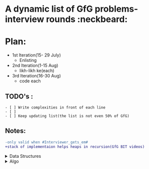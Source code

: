 # A dynamic list of GfG problems-interview rounds :neckbeard:

# Plan: #
* 1st Iteration(15- 29 July)
    - Enlisting
* 2nd Iteration(1-15 Aug)
    - likh-likh ke(each)
* 3rd Iteration(16-30 Aug)
    - code each

## TODO's :
    - [ ] Write complexities in front of each line
    - [ ] 
    - [ ] Keep updating list(the list is not even 50% of GfG)


## Notes: 
```diff
-only valid when #Interviewer_gets_em#
+stack of implementaion helps heaps in recursion(GfG BIT videos)
```


<details>
    <summary>Data Structures</summary>
    <details>
        <summary>BST</summary>
            <details>
                <summary>1.Intro</summary>
                    1.1 Declare<br>
                    1.2 Insert<br>
                    1.3.1 Delete a node<br>
                    1.3.2 Delete a tree<br>
                    1.4 search(key 'x')
                    1.5.1 Array to BST<br>
                    1.5.2 BST to array<br>
            </details> 
            <details>
                <summary>2.Traversal</summary>
                    2.1.1 DFS-recursion<br>
                    2.1.2 DFS-1 stack<br>
                    2.1.3 DFS-2 stack<br>
                    2.1.4 DFS-Morris Traversal<br>
                    2.2 BFS<br>
                    2.3 Line By Line BFS<br>
                    2.4 Diagonal BFS<br>
                    2.5 Spiral BFS<br>
                    2.6 Rerse BFS<br>
            </details>     
            <details>
                <summary>3.Const & Conv</summary>
                    3.1 Construct a tree from:<br>
                        3.1.1 preO & postO<br>
                        3.1.2 inO & preO<br>
                        3.1.3 preO & postO of Mirror Tree<br>
                        3.1.4 Linked List Rep<br>
                    3.2 Convert a BST to:<br>
                        3.2.1 Double Linked list(all 4 sets)<br>
                        3.2.2 Sum Tree<br>
                    3.3 Flip the tree<br>
                    3.4 Min swaps to convert BT to BST<br>
            </details> 
            <details>
                <summary>4.Check & Print</summary>
                    4.1 Check:<br>
                        4.1.1 isMirror?<br>
                        4.1.2 isFoldale?<br>
                        4.1.3 isSumTree?<br>
                        4.1.4 has children sum property?<br>
                        4.1.5 cousins?<br>
                        4.1.6 all leaves at same level?<br>
                        4.1.7 if preO, postO, inO are of same tree?<br>
                        4.1.8 prefect tree?<br>
                        4.1.9 full BT?<br>
                        4.1.10 complete tree?<br>
                        4.1.11 is height balanced/Red-Black tree?<br>
                        4.1.12 is subset of another BST?<br>
                        4.1.13 are Mirror?<br>
                        4.1.14 are Identical?<br>
                    4.2 Print:<br>
                        4.2.1 cousins of each node<br>
                        4.2.2.1 print all root to leaf paths- recursion<br>
                        4.2.2.2 print all root to leaf paths- w/orecursion<br>
                        4.2.3 nodes at odd levels<br>
            </details>      
            <details>
                <summary>5.Summation</summary>
                    5.1 sum of all nodes<br>
                    5.2 sum of all parent nodes having child node x<br>
                    5.3 sum of all leaf nodes<br>
                    5.4 diagonal sum<br>
                    5.5 is there a leaf such that, sum(root->leaf) == root<br>
                    5.6 sum of nodes on longest path <br>
                    5.7 max sum such that no 2 nodes are adjacent<br>
                    5.8 find largest sum<br>
                    5.9 print all k-sum paths<br>
                    5.10 sum(root-> leaf) k<br>
            </details>     
            <details>
                <summary>6.LCA</summary>
                    6.1 LCA(all 3 sets)<br>
                    6.2 find dist b/w 2 nodes<br>
                    6.3 print ancestor of a node<br>
                    6.4 print k-th ancestor<br>
            </details> 
            <details>
                <summary>7.Misc</summary>
                    7.1 succinct encoding of BST<br>
                    7.2 custom tree<br>
                    7.3 tree isomorphism <br>
                    7.4 ways to color differently<br>
                    7.5 size of tree<br>
                    7.6 height/ depth of tree<br>
                    7.7 find deepest node<br>
                    7.8 max widht<br>
                    7.9 min depth<br>
                    7.10 vertical widht<br>
                    7.11 bottom view<br>
                    7.12 const leaf nodes<br>
                    7.13 connect nodes at same level(all 4)<br>
                    7.14 level with max no of nodes<br>
                    7.15 swap nodes at level k<br>
                    7.16 tilt of BST<br>
                    7.16 number of iterations to pass infor into all nodes<br>
            </details>                        
    </details>
    <details>
        <summary>Special Trees</summary>
        <details>
            <summary>1.Segment Tree</summary>
            <details>
                <summary>1.1 Const</summary>
            </details>   
            <details>
                <summary>1.2 getSum</summary>
            </details>   
            <details>
                <summary>1.3 Update</summary>
            </details>   
            <details>
                <summary>1.4 RMQ</summary>
            </details>   
            <details>
                <summary>1.5 Lazy Prop</summary>
            </details>                                                                  
        </details>  
        <details>
            <summary>2.Trie </summary>
            <details>
                    <summary>2.1 Const</summary>
            </details>  
            <details>
                    <summary>2.2 Insert</summary>
            </details>                
             <details>
                    <summary>2.3 Search</summary>
            </details>          
            <details>
                    <summary>2.4 Delete</summary>
            </details> 
             <details>
                    <summary>2.5 Longest Prefix</summary>
            </details>          
            <details>
                    <summary>2.6 Unque rows in boolean matrix</summary>
            </details>                                             
        </details>  
        <details>
            <summary>3.Balanced BT</summary>
            <details>
                <summary>3.1 AVL/BIT</summary>
                <details>
                        <summary>3.1.1 Declare </summary>
                </details>                      
                <details>
                        <summary>3.1.2 Insertion </summary>
                </details>          
                <details>
                        <summary>3.1.3 Deletion </summary>
                </details>                   
            </details>   
            <details>
                <summary>3.2 Red-Black Tree</summary>
                <details>
                        <summary>3.2.1 Declare </summary>
                </details>                      
                <details>
                        <summary>3.2.2 Insertion </summary>
                </details>          
                <details>
                        <summary>3.2.3 Deletion </summary>
                </details>                      
            </details>                    
        </details> 
        <details>
            <summary>4.Heap</summary>
        </details>  
        <details>
            <summary>5.Splay Tree</summary>
                <details>
                        <summary>5.1.1 Declare </summary>
                </details>  
                <details>
                        <summary>5.1.2 Rotation </summary>
                </details>                                      
                <details>
                        <summary>5.1.3 Search </summary>
                </details>                        
                <details>
                        <summary>5.1.4 Insertion </summary>
                </details>          
                <details>
                        <summary>5.1.5 Deletion </summary>
                </details>                  
        </details>  
        <details>
            <summary>6.Fenwick Tree</summary>
        </details>    
        <details>
            <summary>7.suffix tree</summary>
        </details>  
        <details>
            <summary>8.Prefix Tree</summary>
        </details>  
        <details>
            <summary>9.B-Tree</summary>
        </details>   
        <details>
            <summary>10. KD Tree</summary>
        </details>    
        <details>
            <summary>11.Treap</summary>
        </details>                           
    </details>
    <details>
        <summary>Graphs</summary>
        <details>
            <summary>1.Intro & Traversal</summary>
            <details>
                <summary>1.1 Rep(stl and class)</summary>
            </details>   
            <details>
                <summary>1.2 BFS</summary>
            </details>   
            <details>
                <summary>1.2 0-1 BFS</summary>
            </details>               
            <details>
                <summary>1.3 DFS</summary>
            </details>     
            <details>
                <summary>1.4 Find Mother Vertex</summary>
            </details>   
            <details>
                <summary>1.5 Watet-jug Prob(BFS)</summary>
            </details>   
            <details>
                <summary>1.6 Count #trees in forest</summary>
            </details>          
            <details>
                <summary>1.7 level of each node</summary>
            </details>   
            <details>
                <summary>1.8 Print All paths</summary>
            </details>   
            <details>
                <summary>1.9 Min #edges b/w 2 vertices</summary>
            </details>     
            <details>
                <summary>1.10 Count #nodes at dist k</summary>
            </details>   
            <details>
                <summary>1.11 BFS for disconnected</summary>
            </details>   
            <details>
                <summary>1.12 Min #moves by knight to reach target</summary>
            </details>  
            <details>
                <summary>1.12 Check if 2 nodes are in same path </summary>
            </details>                                                                         
        </details>   
        <details>
            <summary>2.Cycle</summary>
            <details>
                <summary>2.1 Detect Cycle in Directed Graph</summary>
            </details>             
            <details>
                <summary>2.2 Detect Cycle in Un-Directed Graph</summary>
            </details>             
            <details>
                <summary>2.3 Detect Cycle in Directed Grap Using Colors</summary>
            </details>       
           <details>
                <summary>2.4 Detect -ve cycle: Bellman Ford</summary>
            </details>             
            <details>
                <summary>2.5 Detect -ve cycle: Floyd Warshall</summary>
            </details>             
            <details>
                <summary>2.6 Union Find Algo</summary>
            </details>
            <details>
                <summary>2.6 Magical Indices in Array</summary>
            </details>                                                           
        </details>   
        <details>
            <summary>3.Topological Sort</summary>
            <details>
                <summary>3.1 About</summary>
            </details> 
            <details>
                <summary>3.2 All Top sort of directed connected graph</summary>
            </details>      
            <details>
                <summary>3.3 Kahn's algo</summary>
            </details>      
            <details>
                <summary>3.4 Longest Path(all 3)</summary>
            </details>                  
        </details>  
        <details>
            <summary>4.MSP</summary>
            <details>
                <summary>4.1 Prims algo(also STL, adjc list)</summary>
            </details> 
            <details>
                <summary>4.2 Kruskal's(also stl)</summary>
            </details>      
            <details>
                <summary>4.3 Boruvka</summary>
            </details>      
            <details>
                <summary>4.4 Total #spanning trees</summary>
            </details>  
        </details>   
        <details>
            <summary><5.Back-Track</summary>
            <details>
                <summary>5.1 if path of length >= k exists?</summary>
            </details> 
            <details>
                <summary>5.2 Tug of war</summary>
            </details>      
            <details>
                <summary>5.3 Knight tour</summary>
            </details>      
            <details>
                <summary>5.4 Rat in maze</summary>
            </details>      
            <details>
                <summary>5.5 n-Queen</summary>
            </details>      
            <details>
                <summary>5.6 m-coloring</summary>
            </details>      
            <details>
                <summary>5.7 HAMILTONIAN CYCLE</summary>
            </details>                 
        </details>   
        <details>
            <summary>6.Shortest Path</summary>
            <details>
                <summary>6.1 Dijkstra's(also stl & linked list)</summary>
            </details>      
            <details>
                <summary>6.2 printning all paths in Dijkstra</summary>
            </details>      
            <details>
                <summary>6.3 Bellman Ford</summary>
            </details>      
            <details>
                <summary>6.4 Floyd Warshall</summary>
            </details>      
            <details>
                <summary>6.5 Johnson</summary>
            </details>      
            <details>
                <summary>6.6 Dial's</summary>
            </details>      
            <details>
                <summary>6.7 shortest path in directed acyclic graph</summary>
            </details>      
            <details>
                <summary>6.8 Karp's</summary>
            </details>      
            <details>
                <summary>6.9 0-1 BFS</summary>
            </details>                       
        </details>  
        <details>
            <summary>7.Connectivity</summary>
            <details>
                <summary>7.1 connectivity in directed graph</summary>
            </details>      
            <details>
                <summary>7.2 is path exists?</summary>
            </details>      
            <details>
                <summary>7.3 Articulation Points</summary>
            </details>      
            <details>
                <summary>7.4 Biconnected components</summary>
            </details>      
            <details>
                <summary>7.5 Biconnected Graph</summary>
            </details>      
            <details>
                <summary>7.6 Bridges</summary>
            </details>      
            <details>
                <summary>7.7 Eulerian Paths</summary>
            </details>        
            <details>
                <summary>7.8 Fleury's</summary>
            </details>      
            <details>
                <summary>7.9 Strongly Connected</summary>
            </details>      
            <details>
                <summary>7.10 Taragn's</summary>
            </details>      
            <details>
                <summary>7.11 # non-reachable nvertices</summary>
            </details>      
            <details>
                <summary>7.12 check if graph is tree?</summary>
            </details>      
        </details>   
        <details>
            <summary>8.Max Flow</summary>
            <details>
                <summary>8.1 Ford-Fulkerson</summary>
            </details> 
            <details>
                <summary>8.2 #edge-disjoint paths b/w 2 vertices</summary>
            </details>      
            <details>
                <summary>8.3 Min s-t cut flow</summary>
            </details>      
            <details>
                <summary>8.4 Max bipartite matching</summary>
            </details>      
            <details>
                <summary>8.5 Karger's </summary>
            </details>      
            <details>
                <summary>8.6 Dinic's</summary>
            </details>                  
        </details>   
        <details>
            <summary>9.Hard</summary>
            <details>
                <summary>9.1 Graph Coloring</summary>
            </details> 
            <details>
                <summary>9.2 TSP(travelling slaseman)</summary>
            </details>                  
        </details>                                      
    </details> 
    <details>
        <summary>Linked List</summary>
        <details>
            <summary>1.Singly Linked List</summary>
            <details>
                <summary>1.1 Declaration</summary>
            </details> 
            <details>
                <summary>1.2 Traversal</summary>
            </details>      
            <details>
                <summary>1.3 Insertion</summary>
            </details>      
            <details>
                <summary>1.4 Deletion</summary>
            </details>      
            <details>
                <summary>1.5 Delete a ll</summary>
            </details>      
            <details>
                <summary>1.6 Search</summary>
            </details>      
            <details>
                <summary>1.7 Nth node from end</summary>
            </details>      
            <details>
                <summary>1.8 Print middle ele</summary>
            </details>      
            <details>
                <summary>1.9 detect loop</summary>
            </details>      
            <details>
                <summary>1.10 Find length of loop</summary>
            </details>    
            <details>
                <summary>1.11 isPalindrome?</summary>
            </details>   
            <details>
                <summary>1.12 Remove Duplicates from(sorted and unsorted)</summary>
            </details>    
            <details>
                <summary>1.13 Swap nodes</summary>
            </details>    
            <details>
                <summary>1.14 move last element to front</summary>
            </details>   
            <details>
                <summary>1.15 intersection of 2 ll</summary>
            </details>    
            <details>
                <summary>1.16.1 quicksort</summary>
            </details>    
            <details>
                <summary>1.16.2 insertion sort</summary>
            </details> 
            <details>
                <summary>1.16.3 merge sort</summary>
            </details>                            
            <details>
                <summary>1.17 Reverse a ll(2 pointer & recursion)</summary>
            </details>   
            <details>
                <summary>1.18 Merge 2 ll</summary>
            </details>   
            <details>
                <summary>1.19 Alternate odd and even nodes print</summary>
            </details>    
            <details>
                <summary>1.20 add 2 numbers rep by ll(both sets)</summary>
            </details>  
            <details>
                <summary>1.21 Rotate ll</summary>
            </details>   
            <details>
                <summary>1.22 flatten ll</summary>
            </details> 
            <details>
                <summary>1.23 Three sum</summary>
            </details>   
            <details>
                <summary>1.24 sort a ll of 0s,1s,2s</summary>
            </details> 
            <details>
                <summary>1.25 add 1 to a number</summary>
            </details>   
            <details>
                <summary>1.26 delete a node at given position</summary>
            </details>                                                                                                                                          
        </details> 
        <details>
            <summary>2. Circular Linked List</summary>
        </details>      
        <details>
            <summary>3.Doubly Linked List</summary>
        </details>             
    </details>
    <details>
        <summary>Hash</summary>
    </details>
    <details>
        <summary>Array</summary>
    <details>
        <summary>1. Rotations</summary>
        <details>
            <summary>1.1 Rotate by d(all 3)</summary>
        </details> 
        <details>
            <summary>1.2 reversal algo for arr rot</summary>
        </details>      
        <details>
            <summary>1.3 block swap algo</summary>
        </details>      
        <details>
            <summary>1.4 cyclically rotate arr</summary>
        </details>      
        <details>
            <summary>1.5 Search ele in sorted and rotated arr</summary>
        </details>      
        <details>
            <summary>1.6 given sorted & rotated arr, find 2 sum</summary>
        </details>      
        <details>
            <summary>1.7 find rotation count in rotated sorted arr</summary>
        </details>      
        <details>
            <summary>1.8 find min in rot-sorted arr</summary>
        </details>      
    </details> 
    <details>
        <summary>2. Arr-Rearr</summary>
        <details>
            <summary>2.1 rearr such that arr[i]=i</summary>
        </details> 
        <details>
            <summary>2.2 reverse arr</summary>
        </details>      
        <details>
            <summary>2.3 Rearrange array such that arr[i] >= arr[j] if i is even and arr[i]<=arr[j] if i is odd and j < i</summary>
        </details>      
        <details>
            <summary>2.4 Rearrange positive and negative numbers</summary>
        </details>      
        <details>
            <summary>2.5 Move all zeroes to end of array
(both sets)</summary>
        </details>      
        <details>
            <summary>2.6 Minimum swaps required to bring all elements less than or equal to k together</summary>
        </details>      
        <details>
            <summary>2.7 Rearrange array such that even positioned are greater than odd</summary>
        </details>      
        <details>
            <summary>2.8 Rearrange an array in order – smallest, largest, 2nd smallest, 2nd largest, ..
</summary>
        </details>      
        <details>
            <summary>2.9 Arrange given numbers to form the biggest number</summary>
        </details>      
        <details>
            <summary>2.10 
Rearrange an array in maximum minimum form(both sets)</summary>
        </details>   
        <details>
            <summary>2.11 Move all negative numbers to beginning and positive to end(both sets)</summary>
        </details> 
        <details>
            <summary>2.12 Rearrange array such that even index elements are smaller and odd index elements are greater
</summary>
        </details>      
        <details>
            <summary>2.13 Positive elements at even and negative at odd positions</summary>
        </details>      
        <details>
            <summary>2.14 Segregate 0s and 1s in an array</summary>
        </details>      
        <details>
            <summary>2.15 Longest Bitonic Subsequence
</summary>
        </details>      
        <details>
            <summary>2.16 Largest subarray with equal number of 0s and 1s</summary>
        </details>      
        <details>
            <summary>2.17 Maximum Product Sub-array
</summary>
        </details>      
        <details>
            <summary>2.18 Replace every element with the greatest element on right side
</summary>
        </details>  
        <details>
            <summary>2.19 Construction of Longest Increasing Subsequenc</summary>
        </details> 
        <details>
            <summary>2.19 
Sort elements by frequenc</summary>
        </details>      
        <details>
            <summary>2.20 Three way partitioning</summary>
        </details>      
        <details>
            <summary>2.21 Convert array into Zig-Zag fashion</summary>
        </details>      
        <details>
            <summary>2.22 Minimum number of swaps required for arranging pairs adjacent to each other</summary>
        </details>                                  
    </details>      
    <details>
        <summary>3. Order statistics </summary>
        <details>
            <summary>3.1 K’th Smallest/Largest Element in Unsorted Array(all 3 sets & stl & heap)</summary>
        </details> 
        <details>
            <summary>3.2 Kth smallest element in a row-wise and column-wise sorted 2D arra(all 2 sets)</summary>
        </details>      
        <details>
            <summary>3.3 Largest ele</summary>
        </details>      
        <details>
            <summary>3.4 Largest 3 ele's</summary>
        </details>      
        <details>
            <summary>3.5 Mean and median of an unsorted array</summary>
        </details>      
        <details>
            <summary>3.6 Median of Stream of Running Integers</summary>
        </details>      
        <details>
            <summary>3.7 Minimum product of k integers in an array of positive Integers</summary>
        </details>      
        <details>
            <summary>3.8 K-th Largest Sum Contiguous Subarray
</summary>
        </details>      
        <details>
            <summary>3.9 K maximum sum combinations from two arrays</summary>
        </details>      
        <details>
            <summary>3.10 K maximum sums of overlapping contiguous sub-arrays</summary>
        </details>          
        <details>
            <summary>3.11 K maximum sums of non-overlapping contiguous sub-arrays</summary>
        </details>   
        <details>
            <summary>3.12 Find k pairs with smallest sums in two arrays</summary>
        </details>          
        <details>
            <summary>3.13 Second largest element in an array</summary>
        </details>   
        <details>
            <summary>3.14 k-th smallest absolute difference of two elements in an array
</summary>
        </details>          
        <details>
            <summary>3.15 Find the smallest missing number</summary>
        </details>   
        <details>
            <summary>3.16 Maximum sum such that no two elements are adjacent</summary>
        </details>   
        <details>
            <summary>3.17 Next Greater Element</summary>
        </details>   
        <details>
            <summary>3.1</summary>
        </details>   
        <details>
            <summary>3.1</summary>
        </details>                                                                          
    </details>      
    <details>
        <summary>4. Range Queries</summary>
    </details>      
    <details>
        <summary>6. Optimization</summary>
    </details>                  
    <details>
        <summary>7. Matrix</summary>
    </details> 
    <details>
        <summary>8. Misc</summary>
    </details>          
    </details>
    <details>
        <summary>Strings</summary>
    </details>    
 
</details>
<details>
    <summary>Algo</summary>
    <details>
        <summary>1. Searching & Sorting</summary>
            <details>
                <summary>1.1 Search for key</summary>
                 <details>
                    <summary>1.1.1 Linear</summary>
                </details> 
                <details>
                    <summary>1.1.2 Binary</summary>
                </details>      
                <details>
                    <summary>1.1.3 Ternary</summary>
                </details>      
                <details>
                    <summary>1.1.4 Jump</summary>
                </details>      
                <details>
                    <summary>1.1.5 Interpolation</summary>
                </details>      
                <details>
                    <summary>1.1.6 Exponantial</summary>
                </details>                     
            </details>     
            <details>
                <summary>1.2 Search for pattern</summary>
                <details>
                    <summary>1.2.1 KMP</summary>
                </details> 
                <details>
                    <summary>1.2.2 Rabin_karp</summary>
                </details>  
            </details>  
            <details>
                <summary>1.2 Sort</summary>
                <details>
                    <summary>1.2.1 Selection(betterment and stability)</summary>
                </details> 
                <details>
                    <summary>1.2.2 Bubble(betterment) </summary>
                </details>      
                <details>
                    <summary>1.2.3 Insertion(recursion)</summary>
                </details>      
                <details>
                    <summary>1.2.4 Quick(recursion)</summary>
                </details>      
                <details>
                    <summary>1.2.5 Merge</summary>
                </details>      
                <details>
                    <summary>1.2.6 Heap</summary>
                </details>      
                <details>
                    <summary>1.2.7 Counting</summary>
                </details>      
                <details>
                    <summary>1.2.8 Bucket</summary>
                </details> 
                <details>
                    <summary>1.2.9 Merge</summary>
                </details>                                  
            </details>                           
    </details>     
</details>     
<!-- demo -->
<!-- 
<details>
    <summary></summary>
</details> 
<details>
    <summary></summary>
</details>      
<details>
    <summary></summary>
</details>      
<details>
    <summary></summary>
</details>      
<details>
    <summary></summary>
</details>      
<details>
    <summary></summary>
</details>      
<details>
    <summary></summary>
</details>      
<details>
    <summary></summary>
</details>      
<details>
    <summary></summary>
</details>      
<details>
    <summary></summary>
</details>          
  -->
